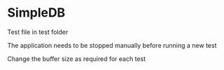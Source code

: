 # SimpleDB

Test file in test folder

The application needs to be stopped manually before running a new test

Change the buffer size as required for each test
